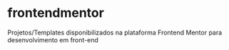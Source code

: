 # frontendmentor
Projetos/Templates disponibilizados na plataforma Frontend Mentor para desenvolvimento em front-end
